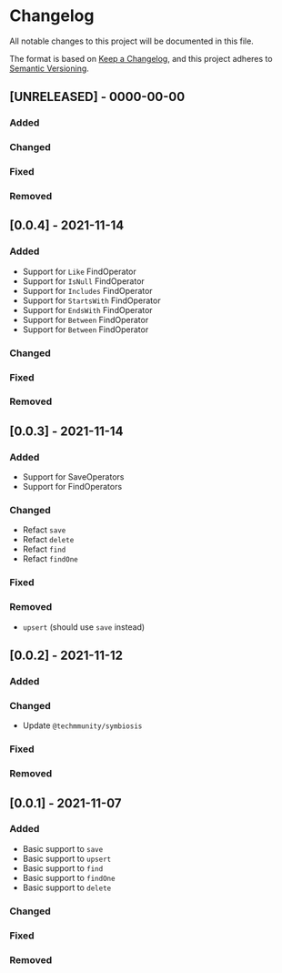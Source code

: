 # Changelog

All notable changes to this project will be documented in this file.

The format is based on [Keep a Changelog](https://keepachangelog.com/en/1.0.0/),
and this project adheres to [Semantic Versioning](https://semver.org/spec/v2.0.0.html).

## [UNRELEASED] - 0000-00-00

### Added

### Changed

### Fixed

### Removed

## [0.0.4] - 2021-11-14

### Added

- Support for `Like` FindOperator
- Support for `IsNull` FindOperator
- Support for `Includes` FindOperator
- Support for `StartsWith` FindOperator
- Support for `EndsWith` FindOperator
- Support for `Between` FindOperator
- Support for `Between` FindOperator

### Changed

### Fixed

### Removed

## [0.0.3] - 2021-11-14

### Added

- Support for SaveOperators
- Support for FindOperators

### Changed

- Refact `save`
- Refact `delete`
- Refact `find`
- Refact `findOne`

### Fixed

### Removed

- `upsert` (should use `save` instead)

## [0.0.2] - 2021-11-12

### Added

### Changed

- Update `@techmmunity/symbiosis`

### Fixed

### Removed

## [0.0.1] - 2021-11-07

### Added

- Basic support to `save`
- Basic support to `upsert`
- Basic support to `find`
- Basic support to `findOne`
- Basic support to `delete`

### Changed

### Fixed

### Removed
